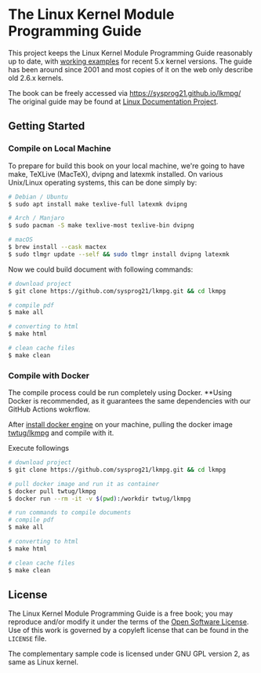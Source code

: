# The Linux Kernel Module Programming Guide

This project keeps the Linux Kernel Module Programming Guide reasonably up to date, with [working examples](examples/) for recent 5.x kernel versions.
The guide has been around since 2001 and most copies of it on the web only describe old 2.6.x kernels.

The book can be freely accessed via https://sysprog21.github.io/lkmpg/
The original guide may be found at [Linux Documentation Project](http://www.tldp.org/LDP/lkmpg/).

## Getting Started

### Compile on Local Machine

To prepare for build this book on your local machine, we're going to have make, TeXLive (MacTeX), dvipng and latexmk installed. On various Unix/Linux operating systems, this can be done simply by:

```bash
# Debian / Ubuntu
$ sudo apt install make texlive-full latexmk dvipng

# Arch / Manjaro
$ sudo pacman -S make texlive-most texlive-bin dvipng

# macOS
$ brew install --cask mactex
$ sudo tlmgr update --self && sudo tlmgr install dvipng latexmk
```

Now we could build document with following commands:

```bash
# download project
$ git clone https://github.com/sysprog21/lkmpg.git && cd lkmpg

# compile pdf
$ make all

# converting to html
$ make html

# clean cache files
$ make clean
```

### Compile with Docker

The compile process could be run completely using Docker. **Using Docker is recommended, as it guarantees the same dependencies with our GitHub Actions wokrflow.

After [install docker engine](https://docs.docker.com/engine/install/) on your machine, pulling the docker image [twtug/lkmpg](https://hub.docker.com/r/twtug/lkmpg) and compile with it.

Execute followings

```bash
# download project
$ git clone https://github.com/sysprog21/lkmpg.git && cd lkmpg

# pull docker image and run it as container
$ docker pull twtug/lkmpg
$ docker run --rm -it -v $(pwd):/workdir twtug/lkmpg

# run commands to compile documents
# compile pdf
$ make all

# converting to html
$ make html

# clean cache files
$ make clean
```

## License

The Linux Kernel Module Programming Guide is a free book; you may reproduce and/or modify it under the terms of the [Open Software License](https://opensource.org/licenses/OSL-3.0).
Use of this work is governed by a copyleft license that can be found in the `LICENSE` file.

The complementary sample code is licensed under GNU GPL version 2, as same as Linux kernel.
